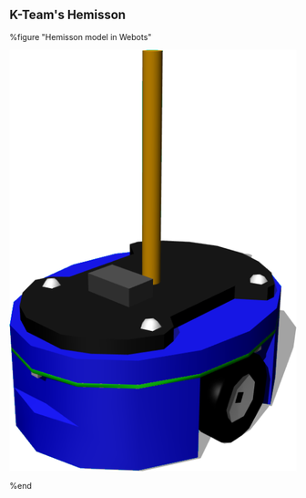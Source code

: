 ## K-Team's Hemisson

%figure "Hemisson model in Webots"

![model.png](images/robots/hemisson/model.png)

%end
